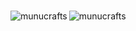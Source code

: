 <h3 align="left"></h3>

<p><img align="left" src="https://github-readme-stats.vercel.app/api/top-langs?username=munucrafts&show_icons=true&locale=en&layout=compact&theme=radical" alt="munucrafts" /></p>
<p><img align="left" src="https://github-readme-streak-stats.herokuapp.com/?user=munucrafts&theme=radical" alt="munucrafts" /></p>
